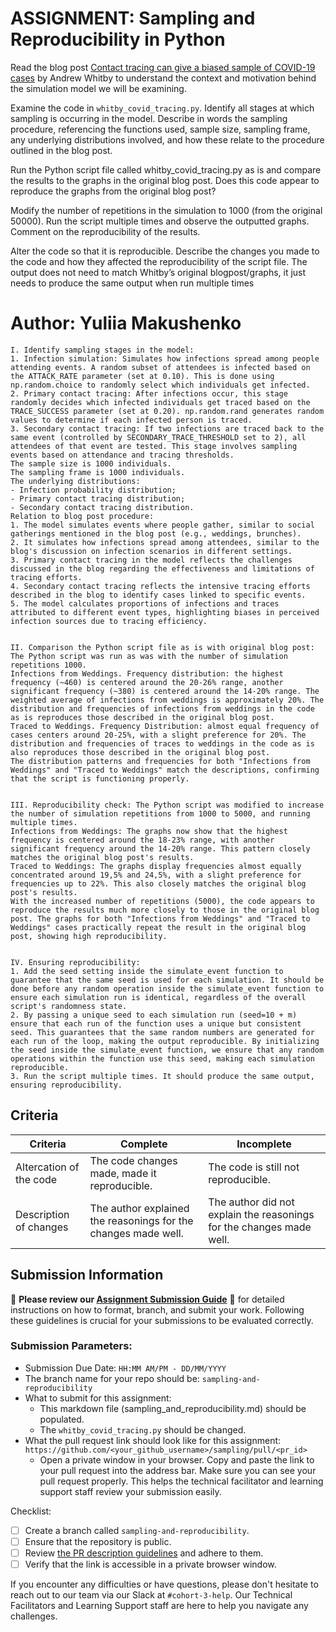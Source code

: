 # ASSIGNMENT: Sampling and Reproducibility in Python

Read the blog post [Contact tracing can give a biased sample of COVID-19 cases](https://andrewwhitby.com/2020/11/24/contact-tracing-biased/) by Andrew Whitby to understand the context and motivation behind the simulation model we will be examining.

Examine the code in `whitby_covid_tracing.py`. Identify all stages at which sampling is occurring in the model. Describe in words the sampling procedure, referencing the functions used, sample size, sampling frame, any underlying distributions involved, and how these relate to the procedure outlined in the blog post.

Run the Python script file called whitby_covid_tracing.py as is and compare the results to the graphs in the original blog post. Does this code appear to reproduce the graphs from the original blog post?

Modify the number of repetitions in the simulation to 1000 (from the original 50000). Run the script multiple times and observe the outputted graphs. Comment on the reproducibility of the results.

Alter the code so that it is reproducible. Describe the changes you made to the code and how they affected the reproducibility of the script file. The output does not need to match Whitby’s original blogpost/graphs, it just needs to produce the same output when run multiple times

# Author: Yuliia Makushenko

```
I. Identify sampling stages in the model:
1. Infection simulation: Simulates how infections spread among people attending events. A random subset of attendees is infected based on the ATTACK_RATE parameter (set at 0.10). This is done using np.random.choice to randomly select which individuals get infected.
2. Primary contact tracing: After infections occur, this stage randomly decides which infected individuals get traced based on the TRACE_SUCCESS parameter (set at 0.20). np.random.rand generates random values to determine if each infected person is traced.
3. Secondary contact tracing: If two infections are traced back to the same event (controlled by SECONDARY_TRACE_THRESHOLD set to 2), all attendees of that event are tested. This stage involves sampling events based on attendance and tracing thresholds.
The sample size is 1000 individuals.
The sampling frame is 1000 individuals.
The underlying distributions:
- Infection probability distribution;
- Primary contact tracing distribution;
- Secondary contact tracing distribution.
Relation to blog post procedure:
1. The model simulates events where people gather, similar to social gatherings mentioned in the blog post (e.g., weddings, brunches).
2. It simulates how infections spread among attendees, similar to the blog's discussion on infection scenarios in different settings.
3. Primary contact tracing in the model reflects the challenges discussed in the blog regarding the effectiveness and limitations of tracing efforts.
4. Secondary contact tracing reflects the intensive tracing efforts described in the blog to identify cases linked to specific events.
5. The model calculates proportions of infections and traces attributed to different event types, highlighting biases in perceived infection sources due to tracing efficiency.


II. Comparison the Python script file as is with original blog post: The Python script was run as was with the number of simulation repetitions 1000.
Infections from Weddings. Frequency distribution: the highest frequency (~460) is centered around the 20-26% range, another significant frequency (~380) is centered around the 14-20% range. The weighted average of infections from weddings is approximately 20%. The distribution and frequencies of infections from weddings in the code as is reproduces those described in the original blog post.
Traced to Weddings. Frequency Distribution: almost equal frequency of cases centers around 20-25%, with a slight preference for 20%. The distribution and frequencies of traces to weddings in the code as is also reproduces those described in the original blog post.
The distribution patterns and frequencies for both "Infections from Weddings" and "Traced to Weddings" match the descriptions, confirming that the script is functioning properly.


III. Reproducibility check: The Python script was modified to increase the number of simulation repetitions from 1000 to 5000, and running multiple times.
Infections from Weddings: The graphs now show that the highest frequency is centered around the 18-23% range, with another significant frequency around the 14-20% range. This pattern closely matches the original blog post's results.
Traced to Weddings: The graphs display frequencies almost equally concentrated around 19,5% and 24,5%, with a slight preference for frequencies up to 22%. This also closely matches the original blog post's results.
With the increased number of repetitions (5000), the code appears to reproduce the results much more closely to those in the original blog post. The graphs for both "Infections from Weddings" and "Traced to Weddings" cases practically repeat the result in the original blog post, showing high reproducibility.


IV. Ensuring reproducibility:
1. Add the seed setting inside the simulate_event function to guarantee that the same seed is used for each simulation. It should be done before any random operation inside the simulate_event function to ensure each simulation run is identical, regardless of the overall script's randomness state.
2. By passing a unique seed to each simulation run (seed=10 + m) ensure that each run of the function uses a unique but consistent seed. This guarantees that the same random numbers are generated for each run of the loop, making the output reproducible. By initializing the seed inside the simulate_event function, we ensure that any random operations within the function use this seed, making each simulation reproducible.
3. Run the script multiple times. It should produce the same output, ensuring reproducibility.

```


## Criteria

|Criteria|Complete|Incomplete|
|--------|----|----|
|Altercation of the code|The code changes made, made it reproducible.|The code is still not reproducible.|
|Description of changes|The author explained the reasonings for the changes made well.|The author did not explain the reasonings for the changes made well.|

## Submission Information

🚨 **Please review our [Assignment Submission Guide](https://github.com/UofT-DSI/onboarding/blob/main/onboarding_documents/submissions.md)** 🚨 for detailed instructions on how to format, branch, and submit your work. Following these guidelines is crucial for your submissions to be evaluated correctly.

### Submission Parameters:
* Submission Due Date: `HH:MM AM/PM - DD/MM/YYYY`
* The branch name for your repo should be: `sampling-and-reproducibility`
* What to submit for this assignment:
    * This markdown file (sampling_and_reproducibility.md) should be populated.
    * The `whitby_covid_tracing.py` should be changed.
* What the pull request link should look like for this assignment: `https://github.com/<your_github_username>/sampling/pull/<pr_id>`
    * Open a private window in your browser. Copy and paste the link to your pull request into the address bar. Make sure you can see your pull request properly. This helps the technical facilitator and learning support staff review your submission easily.

Checklist:
- [ ] Create a branch called `sampling-and-reproducibility`.
- [ ] Ensure that the repository is public.
- [ ] Review [the PR description guidelines](https://github.com/UofT-DSI/onboarding/blob/main/onboarding_documents/submissions.md#guidelines-for-pull-request-descriptions) and adhere to them.
- [ ] Verify that the link is accessible in a private browser window.

If you encounter any difficulties or have questions, please don't hesitate to reach out to our team via our Slack at `#cohort-3-help`. Our Technical Facilitators and Learning Support staff are here to help you navigate any challenges.
